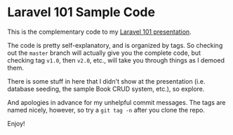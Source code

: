 # Laravel 101 Sample Code

This is the complementary code to my [Laravel 101 presentation](https://github.com/cviebrock/laravel-101-slides).

The code is pretty self-explanatory, and is organized by tags.  So checking out the `master` branch will actually give you the complete code, but checking tag `v1.0`, then `v2.0`, etc., will take you through things as I demoed them.

There is some stuff in here that I didn't show at the presentation (i.e. database seeding, the sample Book CRUD system, etc.), so explore.

And apologies in advance for my unhelpful commit messages.  The tags are named nicely, however, so try a `git tag -n` after you clone the repo.

Enjoy!
